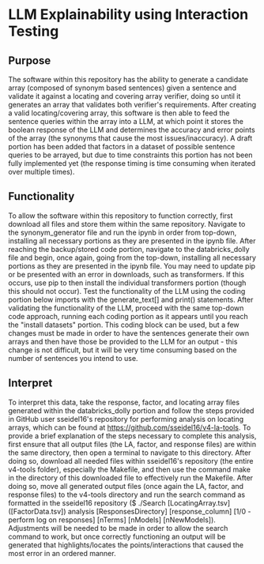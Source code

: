 # LLM Explainability using Interaction Testing

## Purpose
The software within this repository has the ability to generate a candidate array (composed of synonym based sentences) given a sentence and validate it against a locating and covering array verifier, doing so until it generates an array that validates both verifier's requirements. After creating a valid locating/covering array, this software is then able to feed the sentence queries within the array into a LLM, at which point it stores the boolean response of the LLM and determines the accuracy and error points of the array (the synonyms that cause the most issues/inaccuracy). A draft portion has been added that factors in a dataset of possible sentence queries to be arrayed, but due to time constraints this portion has not been fully implemented yet (the response timing is time consuming when iterated over multiple times). 

## Functionality
To allow the software within this repository to function correctly, first download all files and store them within the same repository. Navigate to the synonym_generator file and run the ipynb in order from top-down, installing all necessary portions as they are presented in the ipynb file. After reaching the backup/stored code portion, navigate to the databricks_dolly file and begin, once again, going from the top-down, installing all necessary portions as they are presented in the ipynb file. You may need to update pip or be presented with an error in downloads, such as transformers. If this occurs, use pip to then install the individual transformers portion (though this should not occur). Test the functionality of the LLM using the coding portion below imports with the generate_text[] and print() statements. After validating the functionality of the LLM, proceed with the same top-down code approach, running each coding portion as it appears until you reach the "install datasets" portion. This coding block can be used, but a few changes must be made in order to have the sentences generate their own arrays and then have those be provided to the LLM for an output - this change is not difficult, but it will be very time consuming based on the number of sentences you intend to use. 

## Interpret
To interpret this data, take the response, factor, and locating array files generated within the databricks_dolly portion and follow the steps provided in GitHub user sseidel16's repository for performing analysis on locating arrays, which can be found at https://github.com/sseidel16/v4-la-tools. To provide a brief explanation of the steps necessary to complete this analysis, first ensure that all output files (the LA, factor, and response files) are within the same directory, then open a terminal to navigate to this directory. After doing so, download all needed files within sseidel16's repository (the entire v4-tools folder), especially the Makefile, and then use the command make in the directory of this downloaded file to effectively run the Makefile. After doing so, move all generated output files (once again the LA, factor, and response files) to the v4-tools directory and run the search command as formatted in the sseidel16 repository ($ ./Search [LocatingArray.tsv] ([FactorData.tsv]) analysis [ResponsesDirectory] [response_column] [1/0 - perform log on responses] [nTerms] [nModels] [nNewModels]). Adjustments will be needed to be made in order to allow the search command to work, but once correctly functioning an output will be generated that highlights/locates the points/interactions that caused the most error in an ordered manner. 
